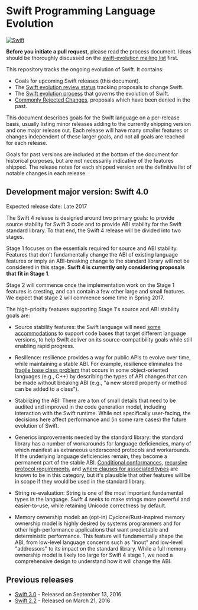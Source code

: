 # Swift Programming Language Evolution
[![Swift](https://img.shields.io/badge/Swift%204%20stage%202-Open%20to%20requests-brightgreen.svg)](#swift_stage)


**Before you initiate a pull request**, please read the process document. Ideas should be thoroughly discussed on the [swift-evolution mailing list](https://swift.org/community/#swift-evolution) first.

This repository tracks the ongoing evolution of Swift. It contains:

* Goals for upcoming Swift releases (this document).
* The [Swift evolution review status][proposal-status] tracking proposals to change Swift.
* The [Swift evolution process](process.md) that governs the evolution of Swift.
* [Commonly Rejected Changes](commonly_proposed.md), proposals which have been denied in the past.

This document describes goals for the Swift language on a per-release
basis, usually listing minor releases adding to the currently shipping
version and one major release out.  Each release will have many
smaller features or changes independent of these larger goals, and not
all goals are reached for each release.

Goals for past versions are included at the bottom of the document for
historical purposes, but are not necessarily indicative of the
features shipped. The release notes for each shipped version are the
definitive list of notable changes in each release.
<a name="swift_stage"></a>
## Development major version:  Swift 4.0

Expected release date: Late 2017

The Swift 4 release is designed around two primary goals: to provide
source stability for Swift 3 code and to provide ABI stability for the
Swift standard library. To that end, the Swift 4 release will be
divided into two stages.

Stage 1 focuses on the essentials required for source and ABI
stability. Features that don't fundamentally change the ABI of
existing language features or imply an ABI-breaking change to the
standard library will not be considered in this stage. **Swift 4 is
currently only considering proposals that fit in Stage 1**.

Stage 2 will commence once the implementation work on the Stage 1
features is cresting, and can contain a few other large and small
features. We expect that stage 2 will commence some time in Spring
2017.

The high-priority features supporting Stage 1's source and ABI
stability goals are:

* Source stability features: the Swift language will need [some
  accommodations](https://github.com/apple/swift-evolution/blob/master/proposals/0141-available-by-swift-version.md)
  to support code bases that target different language versions, to
  help Swift deliver on its source-compatibility goals while still
  enabling rapid progress.

* Resilience: resilience provides a way for public APIs to evolve over
  time, while maintaining a stable ABI. For example, resilience
  eliminates the [fragile base class
  problem](https://en.wikipedia.org/wiki/Fragile_base_class) that
  occurs in some object-oriented languages (e.g., C++) by describing
  the types of API changes that can be made without breaking ABI
  (e.g., "a new stored property or method can be added to a class").

* Stabilizing the ABI: There are a ton of small details that need to
  be audited and improved in the code generation model, including
  interaction with the Swift runtime. While not specifically
  user-facing, the decisions here affect performance and (in some rare
  cases) the future evolution of Swift.

* Generics improvements needed by the standard library: the standard
  library has a number of workarounds for language deficiencies, many
  of which manifest as extraneous underscored protocols and
  workarounds. If the underlying language deficiencies remain, they
  become a permanent part of the stable ABI. [Conditional
  conformances](https://github.com/apple/swift-evolution/blob/master/proposals/0143-conditional-conformances.md),
  [recursive protocol
  requirements](https://github.com/apple/swift/blob/master/docs/GenericsManifesto.md#recursive-protocol-constraints-),
  and [where clauses for associated
  types](https://github.com/apple/swift-evolution/blob/master/proposals/0142-associated-types-constraints.md)
  are known to be in this category, but it's plausible that other
  features will be in scope if they would be used in the standard
  library.

* String re-evaluation: String is one of the most important
  fundamental types in the language. Swift 4 seeks to make strings more
  powerful and easier-to-use, while retaining Unicode correctness by
  default.

* Memory ownership model: an (opt-in) Cyclone/Rust-inspired memory
  ownership model is highly desired by systems programmers and for
  other high-performance applications that want predictable and
  deterministic performance. This feature will fundamentally shape the
  ABI, from low-level language concerns such as "inout" and low-level
  "addressors" to its impact on the standard library. While a full
  memory ownership model is likely too large for Swift 4 stage 1, we
  need a comprehensive design to understand how it will change the
  ABI.

## Previous releases

* [Swift 3.0](releases/swift-3_0.md) - Released on September 13, 2016
* [Swift 2.2](releases/swift-2_2.md) - Released on March 21, 2016

[proposal-status]: https://apple.github.io/swift-evolution/
